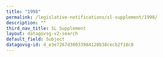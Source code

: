 ```yaml
---
title: "1998"
permalink: /legislative-notifications/sl-supplement/1998/
description: ""
third_nav_title: SL Supplement
layout: datagovsg-v2-search
default_field: Subject
datagovsg-id: d_e3e7267d30033984128b38cecb2f18c0
---
```

